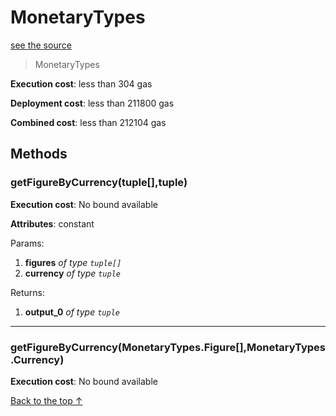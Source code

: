 # MonetaryTypes
[see the source](git+https://github.com/hubiinetwork/nahmii-contracts/tree/master/contracts/MonetaryTypes.sol)
> MonetaryTypes


**Execution cost**: less than 304 gas

**Deployment cost**: less than 211800 gas

**Combined cost**: less than 212104 gas




## Methods
### getFigureByCurrency(tuple[],tuple)


**Execution cost**: No bound available

**Attributes**: constant


Params:

1. **figures** *of type `tuple[]`*
2. **currency** *of type `tuple`*

Returns:


1. **output_0** *of type `tuple`*

--- 
### getFigureByCurrency(MonetaryTypes.Figure[],MonetaryTypes.Currency)


**Execution cost**: No bound available




[Back to the top ↑](#monetarytypes)
